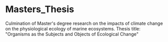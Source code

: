 # Masters_Thesis
Culmination of Master's degree research on the impacts of climate change on the physiological ecology of marine ecosystems.
Thesis title: "Organisms as the Subjects and Objects of Ecological Change" 
